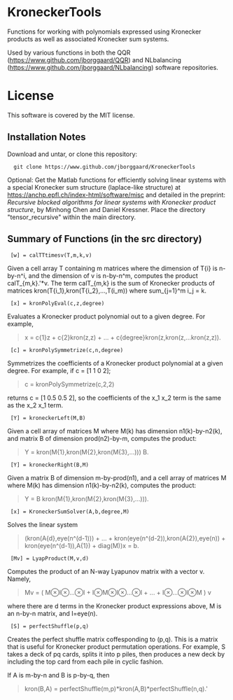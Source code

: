 # KroneckerTools
Functions for working with polynomials expressed using Kronecker products
as well as associated Kronecker sum systems.

Used by various functions in both the QQR (https://www.github.com/jborggaard/QQR) and NLbalancing (https://www.github.com/jborggaard/NLbalancing) software repositories.

# License
This software is covered by the MIT license.

## Installation Notes
Download and untar, or clone this repository:
```
  git clone https://www.github.com/jborggaard/KroneckerTools
```

Optional: 
Get the Matlab functions for efficiently solving linear systems with a special Kronecker sum structure (laplace-like structure) at https://anchp.epfl.ch/index-html/software/misc and detailed in the preprint: _Recursive blocked algorithms for linear systems with Kronecker product structure_, by Minhong Chen and Daniel Kressner.  Place the directory "tensor_recursive" within the main directory.

## Summary of Functions (in the src directory)
```
 [w] = calTTtimesv(T,m,k,v)
```
Given a cell array T containing m matrices where the dimension of T{i} is n-by-n^i, and the dimension of v is n-by-n^m, computes the product
calT_{m,k}.'*v.  The term calT_{m,k} is the sum of Kronecker products of matrices kron(T{i_1},kron(T{i_2},...,T(i_m)) where sum_{j=1}^m i_j = k.

```
 [x] = kronPolyEval(c,z,degree)
```
Evaluates a Kronecker product polynomial out to a given degree.  For example, 

> x = c{1}z + c{2}kron(z,z) + ... + c{degree}kron(z,kron(z,...kron(z,z)).

```
 [c] = kronPolySymmetrize(c,n,degree)
```
Symmetrizes the coefficients of a Kronecker product polynomial at a given degree.  For example, if c = [1 1 0 2];

> c = kronPolySymmetrize(c,2,2)

returns c = [1 0.5 0.5 2], so the coefficients of the x_1 x_2 term is the same as the x_2 x_1 term.


```
 [Y] = kroneckerLeft(M,B)
```
Given a cell array of matrices M where M(k) has dimension n1(k)-by-n2(k), and matrix B of dimension prod(n2)-by-m, computes the product:

> Y = kron(M{1},kron(M{2},kron(M{3},...))) B.

```
 [Y] = kroneckerRight(B,M)
```
Given a matrix B of dimension m-by-prod(n1), and a cell array of matrices M where M(k) has dimension n1(k)-by-n2(k), computes the product:

> Y = B kron(M{1},kron(M{2},kron(M{3},...))).

```
 [x] = KroneckerSumSolver(A,b,degree,M)
```
Solves the linear system

> (kron(A{d},eye(n^(d-1))) + ... + kron(eye(n^(d-2)),kron(A{2}),eye(n)) + kron(eye(n^(d-1)),A{1}) + diag(M))x = b.

```
 [Mv] = LyapProduct(M,v,d)
```

Computes the product of an N-way Lyapunov matrix with a vector v.  Namely, 

> Mv = ( M⊗I⊗...⊗I + I⊗M⊗I⊗...⊗I + ... + I⊗...⊗I⊗M ) v

where there are d terms in the Kronecker product expressions above, M is an n-by-n matrix, and I=eye(n).

```
 [S] = perfectShuffle(p,q)
```
Creates the perfect shuffle matrix coffesponding to (p,q).  This is a matrix that is useful for Kronecker product permutation operations.  For example, S 
takes a deck of pq cards, splits it into p piles, then produces a new deck by including the top card from each pile in cyclic fashion.  

If A is m-by-n and B is p-by-q, then

> kron(B,A) = perfectShuffle(m,p)*kron(A,B)*perfectShuffle(n,q).'
